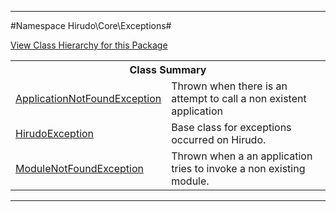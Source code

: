 

- - -

#Namespace Hirudo\Core\Exceptions#

<div><a href='https://github.com/JeyDotC/Hirudo-docs/tree/master/Hirudo\Core\Exceptions/package-tree.md'>View Class Hierarchy for this Package</a></div>

<table class="title">
<tr><th colspan="2" class="title">Class Summary</th></tr>
<tr><td class="name"><a href="https://github.com/JeyDotC/Hirudo-docs/blob/master/Hirudo/Core/Exceptions/ApplicationNotFoundException.md">ApplicationNotFoundException</a></td><td class="description">Thrown when there is an attempt to call a non existent application</td></tr>
<tr><td class="name"><a href="https://github.com/JeyDotC/Hirudo-docs/blob/master/Hirudo/Core/Exceptions/HirudoException.md">HirudoException</a></td><td class="description">Base class for exceptions occurred on Hirudo. </td></tr>
<tr><td class="name"><a href="https://github.com/JeyDotC/Hirudo-docs/blob/master/Hirudo/Core/Exceptions/ModuleNotFoundException.md">ModuleNotFoundException</a></td><td class="description">Thrown when a an application tries to invoke a non existing module.</td></tr>
</table>

- - -

